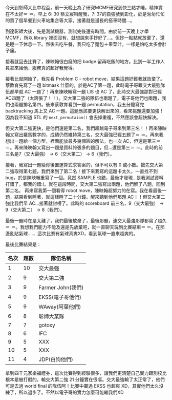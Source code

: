 <!--
[date]: 2010-05-29
[title]: 2010 中區大專程式設計競賽
[name]: 2010-ccpc
[tag]: contest | 競賽, CCPC | 中程盃
-->



今天到彰師大比中程盃，前一天晚上為了研究MCMF研究到快三點才睡，精神實在不太好＝ ＝。早上 6: 30 蔡立宸叫醒我，7: 37的自強號到彰化，於是匆匆忙忙的買了個早餐到火車站集合等大家，接著就是漫長的搭車時間...。


到達彰師大後，先是測試機器，測試完後還有時間。由於前一天晚上才學 MCMF，所以 library 裡面沒有，就想說來手抄好了...。但抄一點點就放棄了，還是睡一下休息一下。然後去吃午餐，我只吃了麵包＋果菜汁，一樣是怕吃太多會肚子痛。

接著就回去比賽了，陳映翰很白癡的把 badge 留再吃飯的地方。比到一半工作人員拿來給他，服務真的超好我覺得。

接著比就開始了，我先看 Problem C - robot move，結果這題好難我就放棄了。蔡敦育先寫了一題 bitmask 什麼的，於是AC了第一題，此時電子哥跟交大最強隊伍都早就 AC 一題了！再來陳映翰寫一題 LIS 也 AC 了，此時交大最強那對已經AC四題了（太誇張了！！）。交大第二強的隊伍也兩題了，電子哥他們也兩題，我們也兩題排名第四。後來蔡敦育看到一題 permutation，我五分鐘寫完 backtracking 馬上又 AC 一題。這題應該要更快解出來的，看來挑題還要加強！因為我不知道 STL 的 `next_permutaion()` 會去掉重複，不然應該會超快解決。

但交大第二強更快，是他們還是第二名，我們超越電子哥來到第三名！！再來陳映翰又寫出羅馬數字的，成績仍然維持第三名，交大最強已經五題了＝ ＝。再來我想出一題給一個方型，裡面能放最多幾個圓的解法，也一次 AC，但還是第三＝ ＝。再來陳映翰又寫出一題是資料誇張多的題目，但...還是第三＝ ＝。此時的前三名是7（交大最強） -> 6（交大第二） -> 6（我們）。

接著，我寫出一題給你後置運算式求答案的，但不可以有 0 或小數。搶先交大第二強取得第七題，我們來到了第二名！接下來我寫的這題卡太久，一直找不到 bug，於是陳映翰重寫了一個。竟然 SAMPLE 也錯，最後才發現...是我測試資料打錯了，都我的錯:(。就在這段時間，交大第二強寫出兩題，他們解了八題，回到第二名。
再來寫我第一個看得 robot move，陳映翰超努力的在寫。我在看最後一題，結果看到睡著，就這樣睡了二十分鐘。醒來聽到他們那題 AC！！但交大第二強比我們早 AC...接著就封榜了。此時的 scoreboard 前三名，9（交大最強） -> 9（交大第二） -> 8（我們）。

最後一題時在是太難了，我們最後放棄了，最後那題，連交大最強那隊都寫了超久＝ ＝。我想我們能力不能及還是先放棄吧，就一直聊天玩到比賽結束＝ ＝。在那邊亂貼氣球....，這次比賽有氣球真爽XD，看到氣球一直來超爽的。

最後比賽結果是：

名次 | 題數 | 隊伍名稱
-|-|-
1 | 10 | 交大最強
2 | 9 | 交大第二強
3 | 9 | Farmer John(我們)
4 | 9 | EKSS(電子哥他們)
5 | 9 | WAway(阿葉他們)
6 | 8 | 彰師大某隊
7 | 7 | gotoxy
8 | 6 | IFC
9 | 5 | XXX
10 | 5 | XXX
11 | 4 | JDP(白狗他們)



拿到四千元家樂福禮券，這次比賽得到經驗很多，讓我們更清楚自己實力跟別校比根本是被打假的。輸交大第二強 21 分鐘實在很嘔。交大最強輸了太正常了，他們可是去過 world final 的隊伍阿！比賽中贏過 EKSS 也超爽 XD，其實他們太久沒練了，所以退步了。不然以電子哥的實力怎麼可能輸我們XD

 
